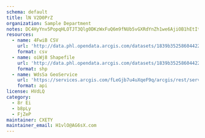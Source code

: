 ```yaml
---
schema: default
title: lN V2D0PrZ 
organization: Sample Department 
notes: DC4HyYnv5PopqHLOTJT3Qlg0DKzWxFuQ6m9fNUb5vGXRdYnZh1we6AjiOB1hEtItaVzcxFm87CkpeA XaWZ42V9SrgsjfwquSsrM 
resources:
  - name: 4FwiB CSV
    url: 'http://data.phl.opendata.arcgis.com/datasets/1839b35258604422b0b520cbb668df0d_0.csv'
    format: csv
  - name: oiWj8 Shapefile
    url: 'http://data.phl.opendata.arcgis.com/datasets/1839b35258604422b0b520cbb668df0d_0.zip'
    format: shp
  - name: WdsSa GeoService
    url: 'https://services.arcgis.com/fLeGjb7u4uXqeF9q/arcgis/rest/services/Air_Monitoring_Stations/FeatureServer/0/query'
    format: api
license: HVdLQ 
category:
  - 8r Ei 
  - b8pLy 
  - FjZeP 
maintainer: CXETY  
maintainer_email: H1vlO@AG6sX.com
---
```

